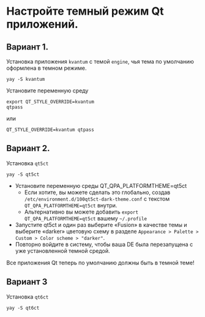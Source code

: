 # Настройте темный режим Qt приложений.

## Вариант 1. 

Установка приложения `kvantum` с темой `engine`, чья тема по умолчанию оформлена в темном режиме.
```
yay -S kvantum
```
Установите переменную среду
```
export QT_STYLE_OVERRIDE=kvantum
qtpass
```
или
```
QT_STYLE_OVERRIDE=kvantum qtpass
```

## Вариант 2. 

Установка `qt5ct`
```
yay -S qt5ct
```
- Установите переменную среды QT_QPA_PLATFORMTHEME=qt5ct
  - Если хотите, вы можете сделать это глобально, создав `/etc/environment.d/100qt5ct-dark-theme.conf` с текстом `QT_QPA_PLATFORMTHEME=qt5ct` внутри.
  - Альтернативно вы можете добавить `export QT_QPA_PLATFORMTHEME=qt5ct` вашему `~/.profile`
- Запустите qt5ct и один раз выберите «Fusion» в качестве темы и выберите «darker» цветовую схему в разделе `Appearance > Palette > Custom > Color scheme > "darker"`.
- Повторно войдите в систему, чтобы ваша DE была перезапущена с уже установленной темной средой.

Все приложения Qt теперь по умолчанию должны быть в темной теме!

## Вариант 3

Установка `qt6ct`
```
yay -S qt6ct
```

